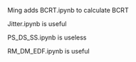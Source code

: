 Ming adds BCRT.ipynb to calculate BCRT

Jitter.ipynb is useful 

PS_DS_SS.ipynb is useless 

RM_DM_EDF.ipynb is useful
